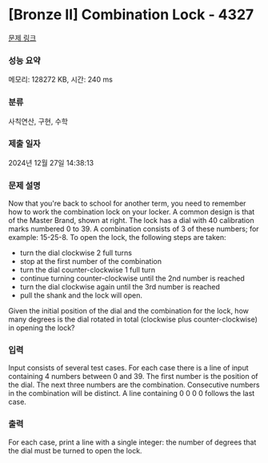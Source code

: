 # [Bronze II] Combination Lock - 4327 

[문제 링크](https://www.acmicpc.net/problem/4327) 

### 성능 요약

메모리: 128272 KB, 시간: 240 ms

### 분류

사칙연산, 구현, 수학

### 제출 일자

2024년 12월 27일 14:38:13

### 문제 설명

<p>Now that you're back to school for another term, you need to remember how to work the combination lock on your locker. A common design is that of the Master Brand, shown at right. The lock has a dial with 40 calibration marks numbered 0 to 39. A combination consists of 3 of these numbers; for example: 15-25-8. To open the lock, the following steps are taken:</p>

<ul>
	<li>turn the dial clockwise 2 full turns</li>
	<li>stop at the first number of the combination</li>
	<li>turn the dial counter-clockwise 1 full turn</li>
	<li>continue turning counter-clockwise until the 2nd number is reached</li>
	<li>turn the dial clockwise again until the 3rd number is reached</li>
	<li>pull the shank and the lock will open.</li>
</ul>

<p>Given the initial position of the dial and the combination for the lock, how many degrees is the dial rotated in total (clockwise plus counter-clockwise) in opening the lock?</p>

### 입력 

 <p>Input consists of several test cases. For each case there is a line of input containing 4 numbers between 0 and 39. The first number is the position of the dial. The next three numbers are the combination. Consecutive numbers in the combination will be distinct. A line containing 0 0 0 0 follows the last case.</p>

### 출력 

 <p>For each case, print a line with a single integer: the number of degrees that the dial must be turned to open the lock.</p>

